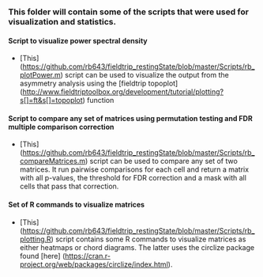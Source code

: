 ### This folder will contain some of the scripts that were used for visualization and statistics.

#### Script to visualize power spectral density
* [This] (https://github.com/rb643/fieldtrip_restingState/blob/master/Scripts/rb_plotPower.m) script can be used to visualize the output from the asymmetry analysis using the [fieldtrip topoplot] (http://www.fieldtriptoolbox.org/development/tutorial/plotting?s[]=ft&s[]=topoplot) function

#### Script to compare any set of matrices using permutation testing and FDR multiple comparison correction
* [This] (https://github.com/rb643/fieldtrip_restingState/blob/master/Scripts/rb_compareMatrices.m) script can be used to compare any set of two matrices. It run pairwise comparisons for each cell and return a matrix with all p-values, the threshold for FDR correction and a mask with all cells that pass that correction.

#### Set of R commands to visualize matrices
* [This] (https://github.com/rb643/fieldtrip_restingState/blob/master/Scripts/rb_plotting.R) script contains some R commands to visualize matrices as either heatmaps or chord diagrams. The latter uses the circlize package found [here] (https://cran.r-project.org/web/packages/circlize/index.html).
